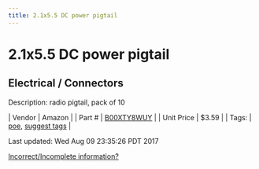 ```yaml
---
title: 2.1x5.5 DC power pigtail
---
```


# 2.1x5.5 DC power pigtail
## Electrical / Connectors
Description: 	radio pigtail, pack of 10 

| Vendor | Amazon | 
| Part # | [B00XTY8WUY](https://www.amazon.com/gp/product/B00XTY8WUY/ref=oh_aui_detailpage_o01_s00?ie=UTF8&psc=1) | 
| Unit Price | $3.59 | 
| Tags: | [poe](https://jgermita.github.io/frc-parts/search/?q=poe), [suggest tags](https://docs.google.com/forms/d/e/1FAIpQLSeWyY8v3RgOty-MyWmh9U0iivNYN_molChYyS-0U-o-kOAv_g/viewform) | 

Last updated: Wed Aug 09 23:35:26 PDT 2017

 [Incorrect/Incomplete information?](https://docs.google.com/forms/d/e/1FAIpQLSeWyY8v3RgOty-MyWmh9U0iivNYN_molChYyS-0U-o-kOAv_g/viewform)
